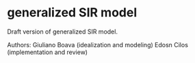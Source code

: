 # generalized SIR model
 Draft version of generalized SIR model.

Authors:
Giuliano Boava (idealization and modeling)
Edosn Cilos (implementation and review)

